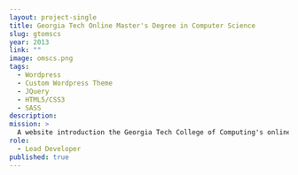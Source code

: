 ```yaml
---
layout: project-single
title: Georgia Tech Online Master's Degree in Computer Science
slug: gtomscs
year: 2013
link: ""
image: omscs.png
tags:
  - Wordpress
  - Custom Wordpress Theme
  - JQuery
  - HTML5/CSS3
  - SASS
description:
mission: >
  A website introduction the Georgia Tech College of Computing's online master's degree program.
role:  
  - Lead Developer
published: true
---
```

